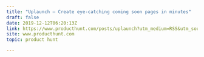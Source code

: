 ```yaml
---
title: "Uplaunch — Create eye-catching coming soon pages in minutes"
draft: false
date: 2019-12-12T06:20:13Z
link: https://www.producthunt.com/posts/uplaunch?utm_medium=RSS&utm_source=hune
site: www.producthunt.com
topic: product hunt  

---
```

